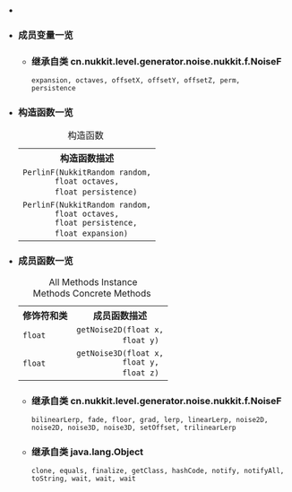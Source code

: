 <div class="summary">
<ul class="blockList">
<li class="blockList">  
<li class="blockList"><a name="field.summary">
<!--   -->
</a>
<h3>成员变量一览</h3>
<ul class="blockList">
<li class="blockList"><a name="fields.inherited.from.class.cn.nukkit.level.generator.noise.nukkit.f.NoiseF">
<!--   -->
</a>
<h3>继承自类 cn.nukkit.level.generator.noise.nukkit.f.<a  title="class in cn.nukkit.level.generator.noise.nukkit.f">NoiseF</a></h3>
<code><a >expansion</a>, <a >octaves</a>, <a >offsetX</a>, <a >offsetY</a>, <a >offsetZ</a>, <a >perm</a>, <a >persistence</a></code></li>
</ul>
</li>
</ul>
<!-- ======== CONSTRUCTOR SUMMARY ======== -->
<ul class="blockList">
<li class="blockList"><a name="constructor.summary">
<!--   -->
</a>
<h3>构造函数一览</h3>
<table class="memberSummary" border="0" cellpadding="3" cellspacing="0" summary="Constructor Summary table, listing constructors, and an explanation">
<caption><span>构造函数</span><span class="tabEnd"> </span></caption>
<tr>
<th>构造函数描述</th>
</tr>
<tr class="altColor">
<td class="colOne"><code><span class="memberNameLink"><a >PerlinF</a></span>(<a  title="class in cn.nukkit.math">NukkitRandom</a> random,
       float octaves,
       float persistence)</code> </td>
</tr>
<tr class="rowColor">
<td class="colOne"><code><span class="memberNameLink"><a >PerlinF</a></span>(<a  title="class in cn.nukkit.math">NukkitRandom</a> random,
       float octaves,
       float persistence,
       float expansion)</code> </td>
</tr>
</table>
</li>
</ul>
<!-- ========== METHOD SUMMARY =========== -->
<ul class="blockList">
<li class="blockList"><a name="method.summary">
<!--   -->
</a>
<h3>成员函数一览</h3>
<table class="memberSummary" border="0" cellpadding="3" cellspacing="0" summary="Method Summary table, listing methods, and an explanation">
<caption><span id="t0" class="activeTableTab"><span>All Methods</span><span class="tabEnd"> </span></span><span id="t2" class="tableTab"><span><a >Instance Methods</a></span><span class="tabEnd"> </span></span><span id="t4" class="tableTab"><span><a >Concrete Methods</a></span><span class="tabEnd"> </span></span></caption>
<tr>
<th>修饰符和类</th>
<th>成员函数描述</th>
</tr>
<tr id="i0" class="altColor">
<td class="colFirst"><code>float</code></td>
<td class="colLast"><code><span class="memberNameLink"><a >getNoise2D</a></span>(float x,
          float y)</code> </td>
</tr>
<tr id="i1" class="rowColor">
<td class="colFirst"><code>float</code></td>
<td class="colLast"><code><span class="memberNameLink"><a >getNoise3D</a></span>(float x,
          float y,
          float z)</code> </td>
</tr>
</table>
<ul class="blockList">
<li class="blockList"><a name="methods.inherited.from.class.cn.nukkit.level.generator.noise.nukkit.f.NoiseF">
<!--   -->
</a>
<h3>继承自类 cn.nukkit.level.generator.noise.nukkit.f.<a  title="class in cn.nukkit.level.generator.noise.nukkit.f">NoiseF</a></h3>
<code><a >bilinearLerp</a>, <a >fade</a>, <a >floor</a>, <a >grad</a>, <a >lerp</a>, <a >linearLerp</a>, <a >noise2D</a>, <a >noise2D</a>, <a >noise3D</a>, <a >noise3D</a>, <a >setOffset</a>, <a >trilinearLerp</a></code></li>
</ul>
<ul class="blockList">
<li class="blockList"><a name="methods.inherited.from.class.java.lang.Object">
<!--   -->
</a>
<h3>继承自类 java.lang.<a  title="class or interface in java.lang">Object</a></h3>
<code><a  title="class or interface in java.lang">clone</a>, <a  title="class or interface in java.lang">equals</a>, <a  title="class or interface in java.lang">finalize</a>, <a  title="class or interface in java.lang">getClass</a>, <a  title="class or interface in java.lang">hashCode</a>, <a  title="class or interface in java.lang">notify</a>, <a  title="class or interface in java.lang">notifyAll</a>, <a  title="class or interface in java.lang">toString</a>, <a  title="class or interface in java.lang">wait</a>, <a  title="class or interface in java.lang">wait</a>, <a  title="class or interface in java.lang">wait</a></code></li>
</ul>
</li>
</ul>
</li>
</ul>
</div>
